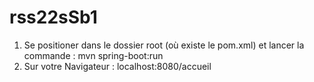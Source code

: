 # rss22sSb1

1. Se positioner dans le dossier root (où existe le pom.xml) et lancer la commande : mvn spring-boot:run
2. Sur votre Navigateur : localhost:8080/accueil
